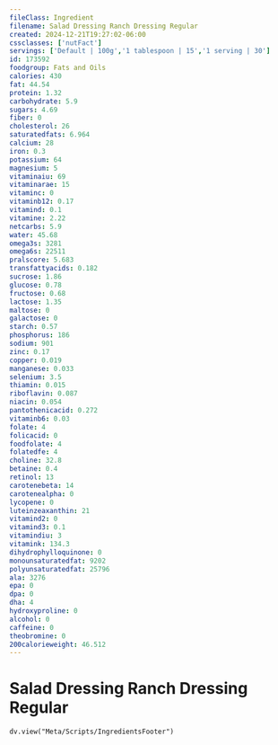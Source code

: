 ```yaml
---
fileClass: Ingredient
filename: Salad Dressing Ranch Dressing Regular
created: 2024-12-21T19:27:02-06:00
cssclasses: ['nutFact']
servings: ['Default | 100g','1 tablespoon | 15','1 serving | 30']
id: 173592
foodgroup: Fats and Oils
calories: 430
fat: 44.54
protein: 1.32
carbohydrate: 5.9
sugars: 4.69
fiber: 0
cholesterol: 26
saturatedfats: 6.964
calcium: 28
iron: 0.3
potassium: 64
magnesium: 5
vitaminaiu: 69
vitaminarae: 15
vitaminc: 0
vitaminb12: 0.17
vitamind: 0.1
vitamine: 2.22
netcarbs: 5.9
water: 45.68
omega3s: 3281
omega6s: 22511
pralscore: 5.683
transfattyacids: 0.182
sucrose: 1.86
glucose: 0.78
fructose: 0.68
lactose: 1.35
maltose: 0
galactose: 0
starch: 0.57
phosphorus: 186
sodium: 901
zinc: 0.17
copper: 0.019
manganese: 0.033
selenium: 3.5
thiamin: 0.015
riboflavin: 0.087
niacin: 0.054
pantothenicacid: 0.272
vitaminb6: 0.03
folate: 4
folicacid: 0
foodfolate: 4
folatedfe: 4
choline: 32.8
betaine: 0.4
retinol: 13
carotenebeta: 14
carotenealpha: 0
lycopene: 0
luteinzeaxanthin: 21
vitamind2: 0
vitamind3: 0.1
vitamindiu: 3
vitamink: 134.3
dihydrophylloquinone: 0
monounsaturatedfat: 9202
polyunsaturatedfat: 25796
ala: 3276
epa: 0
dpa: 0
dha: 4
hydroxyproline: 0
alcohol: 0
caffeine: 0
theobromine: 0
200calorieweight: 46.512
---
```


# Salad Dressing Ranch Dressing Regular

```dataviewjs
dv.view("Meta/Scripts/IngredientsFooter")
```